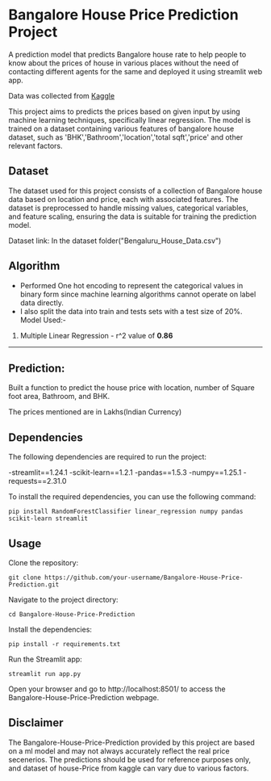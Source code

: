 # Bangalore House Price Prediction Project
A prediction model that predicts Bangalore house rate to help people to know about the prices of house in various places without the need of contacting different agents for the same and deployed it using streamlit web app.

Data was collected from [Kaggle](https://www.kaggle.com/amitabhajoy/bengaluru-house-price-data)

This project aims to predicts the prices based on given input by using machine learning techniques, specifically linear regression. The model is trained on a dataset containing various features of bangalore house dataset, such as 'BHK','Bathroom','location','total sqft','price' and other relevant factors.

## Dataset

The dataset used for this project consists of a collection of Bangalore house data based on location and price, each with associated features. The dataset is preprocessed to handle missing values, categorical variables, and feature scaling, ensuring the data is suitable for training the prediction model.  

Dataset link: In the dataset folder("Bengaluru_House_Data.csv")

## Algorithm
- Performed One hot encoding to represent the categorical values in binary form since machine learning algorithms cannot operate on label data directly.
-  I also split the data into train and tests sets with a test size of 20%.
Model Used:- 
1. Multiple Linear Regression - r^2 value of **0.86**
---
## Prediction:
Built a function to predict the house price with location, number of Square foot area, Bathroom, and BHK.

The prices mentioned are in Lakhs(Indian Currency)


## Dependencies

The following dependencies are required to run the project:

-streamlit==1.24.1
-scikit-learn==1.2.1
-pandas==1.5.3
-numpy==1.25.1
-requests==2.31.0


To install the required dependencies, you can use the following command:

```shell
pip install RandomForestClassifier linear_regression numpy pandas scikit-learn streamlit
```

## Usage
Clone the repository:
```shell
git clone https://github.com/your-username/Bangalore-House-Price-Prediction.git
```
Navigate to the project directory:
```shell
cd Bangalore-House-Price-Prediction
```
Install the dependencies:
```shell
pip install -r requirements.txt
```
Run the Streamlit app:
```shell
streamlit run app.py
```

Open your browser and go to http://localhost:8501/ to access the Bangalore-House-Price-Prediction webpage.


## Disclaimer
The Bangalore-House-Price-Prediction provided by this project are based on a ml model and may not always accurately reflect the real price secenerios. The predictions should be used for reference purposes only, and dataset of house-Price from kaggle can vary due to various factors.